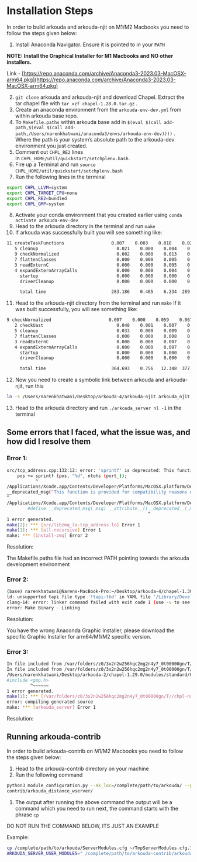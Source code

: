# Installation Steps

In order to build arkouda and arkouda-njit on M1/M2 Macbooks you need to follow the steps given below:

1. Install Anaconda Navigator. Ensure it is pointed to in your `PATH`

**NOTE: Install the Graphical Installer for M1 Macbooks and NO other installers.**

Link - [https://repo.anaconda.com/archive/Anaconda3-2023.03-MacOSX-arm64.pkg](https://repo.anaconda.com/archive/Anaconda3-2023.03-MacOSX-arm64.pkg)

2. `git clone` arkouda and arkouda-njit and download Chapel. Extract the tar chapel file with `tar xzf chapel-1.28.0.tar.gz` .
3. Create an anaconda environment from the `arkouda-env-dev.yml` from within arkouda base repo.
4. To `Makefile.paths` within arkouda base add in `$(eval $(call add-path,$(eval $(call add-path,/Users/narenkhatwani/anaconda3/envs/arkouda-env-dev))))` . Where the path is your system’s absolute path to the arkouda-dev environment you just created.
5. Comment out `CHPL_RE2` lines in `CHPL_HOME/util/quickstart/setchplenv.bash`.
6. Fire up a Terminal and run `source CHPL_HOME/util/quickstart/setchplenv.bash` 
7. Run  the following lines in the terminal 

```bash
export CHPL_LLVM=system
export CHPL_TARGET_CPU=none
export CHPL_RE2=bundled
export CHPL_GMP=system
```

8. Activate your conda environment that you created earlier using `conda activate arkouda-env-dev` 
9. Head to the arkouda directory in the terminal and run `make` 
10. If arkouda was successfully built you will see something like:

```bash
11 createTaskFunctions                  0.007    0.003    0.018    0.028   0.0  289.830 100.0
   5 cleanup                              0.021    0.000    0.004    0.025   0.0  289.855 100.0
   9 checkNormalized                      0.002    0.000    0.013    0.015   0.0  289.870 100.0
   7 flattenClasses                       0.000    0.000    0.005    0.005   0.0  289.875 100.0
   3 readExternC                          0.000    0.000    0.005    0.005   0.0  289.880 100.0
   4 expandExternArrayCalls               0.000    0.000    0.004    0.005   0.0  289.885 100.0
     startup                              0.000    0.000    0.000    0.000   0.0  289.885 100.0
     driverCleanup                        0.000    0.000    0.000    0.000   0.0  289.885 100.0

     total time                         283.186    0.465    6.234  289.885
```

11. Head to the arkouda-njit directory from the terminal and run `make` If it was built successfully, you will see something like:

```bash
9 checkNormalized                      0.007    0.000    0.059    0.067   0.0  377.675 100.0
   2 checkUast                            0.048    0.001    0.007    0.057   0.0  377.732 100.0
   5 cleanup                              0.033    0.000    0.009    0.042   0.0  377.774 100.0
   7 flattenClasses                       0.000    0.000    0.008    0.008   0.0  377.782 100.0
   3 readExternC                          0.000    0.000    0.007    0.007   0.0  377.789 100.0
   4 expandExternArrayCalls               0.000    0.000    0.007    0.007   0.0  377.796 100.0
     startup                              0.000    0.000    0.000    0.000   0.0  377.796 100.0
     driverCleanup                        0.000    0.000    0.000    0.000   0.0  377.796 100.0

     total time                         364.693    0.756   12.348  377.796
```

12. Now you need to create a symbolic link between arkouda and arkouda-njit, run this 

```bash
ln -s /Users/narenkhatwani/Desktop/arkouda-4/arkouda-njit arkouda_njit
```
13. Head to the arkouda directory and run `./arkouda_server nl -1` in the terminal

## Some errors that I faced, what the issue was, and how did I resolve them
### Error 1:

```bash
src/tcp_address.cpp:132:12: error: 'sprintf' is deprecated: This function is provided for compatibility reasons only.  Due to security concerns inherent in the design of sprintf(3), it is highly recommended that you use snprintf(3) instead. [-Werror,-Wdeprecated-declarations]
    pos += sprintf (pos, "%d", ntohs (port_));
           ^
/Applications/Xcode.app/Contents/Developer/Platforms/MacOSX.platform/Developer/SDKs/MacOSX.sdk/usr/include/stdio.h:188:1: note: 'sprintf' has been explicitly marked deprecated here
__deprecated_msg("This function is provided for compatibility reasons only.  Due to security concerns inherent in the design of sprintf(3), it is highly recommended that you use snprintf(3) instead.")
^
/Applications/Xcode.app/Contents/Developer/Platforms/MacOSX.platform/Developer/SDKs/MacOSX.sdk/usr/include/sys/cdefs.h:215:48: note: expanded from macro '__deprecated_msg'
        #define __deprecated_msg(_msg) __attribute__((__deprecated__(_msg)))
                                                      ^
1 error generated.
make[2]: *** [src/libzmq_la-tcp_address.lo] Error 1
make[1]: *** [all-recursive] Error 1
make: *** [install-zmq] Error 2
```

Resolution:

The Makefile.paths file had an incorrect PATH pointing towards the arkouda development environment

### Error 2:

```bash
(base) narenkhatwani@Narens-MacBook-Pro:~/Desktop/arkouda-4/chapel-1.30.0 » chpl $CHPL_HOME/examples/hello4-datapar-dist.chpl --fast
ld: unsupported tapi file type '!tapi-tbd' in YAML file '/Library/Developer/CommandLineTools/SDKs/MacOSX13.sdk/usr/lib/libpthread.tbd' for architecture arm64
clang-14: error: linker command failed with exit code 1 (use -v to see invocation)
error: Make Binary - Linking
```

Resolution:

You have the wrong Anaconda Graphic Installer, please download the specific Graphic Installer for arm64/M1/M2 specific version.

### Error 3:

```bash
In file included from /var/folders/z0/3x2n2w256hqc2mg2n4y7_0t00000gn/T//chpl-narenkhatwani.deleteme-OUxyuE/_main.c:2:
In file included from /var/folders/z0/3x2n2w256hqc2mg2n4y7_0t00000gn/T//chpl-narenkhatwani.deleteme-OUxyuE/chpl__header.h:13:
/Users/narenkhatwani/Desktop/arkouda-2/chapel-1.29.0/modules/standard/GMPHelper/chplgmp.h:27:10: fatal error: 'gmp.h' file not found
#include <gmp.h>
         ^~~~~~~
1 error generated.
make[1]: *** [/var/folders/z0/3x2n2w256hqc2mg2n4y7_0t00000gn/T//chpl-narenkhatwani.deleteme-OUxyuE/_main.o] Error 1
error: compiling generated source
make: *** [arkouda_server] Error 1
```

Resolution:
## Running arkouda-contrib

In order to build arkouda-contrib on M1/M2 Macbooks you need to follow the steps given below:

1. Head to the arkouda-contrib directory on your machine
2. Run the following command

```bash
python3 module_configuration.py --ak_loc=/complete/path/to/arkouda/ --pkg_path=/complete/path/to/arkouda-
contrib/arkouda_distance_wserver/
```

1. The output after running the above command the output will be a command which you need to run next, the command starts with the phrase `cp`

DO NOT RUN THE COMMAND BELOW, ITS JUST AN EXAMPLE

Example:

```bash
cp /complete/path/to/arkouda/ServerModules.cfg ~/TmpServerModules.cfg.1660849671
ARKOUDA_SERVER_USER_MODULES=" /complete/path/to/arkouda-contrib/arkouda_distance_wserver/server/DistanceCalcMsg.chpl" ARKOUDA_CONFIG_FILE=~/TmpServerModules.cfg.1660849671 ARKOUDA_SKIP_CHECK_DEPS=true make -C /complete/path/to/arkouda
```
